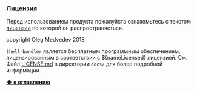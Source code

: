<a name="лицензия"></a>

### Лицензия

Перед использованием продукта пожалуйста ознакомьтесь с текстом [лицензии]() по которой он распространяеться.

copyright Oleg Medvedev 2018


`Shell-bundler` является бесплатным программным обеспечением, лицензированным в соответствии с  ${nameLicensed} лицензией. См. Файл [LICENSE.md](docs/LICENSE.md) в директории `docs/` для более подробной информации.


 **[⬆ к оглавлению](#Оглавление)**


